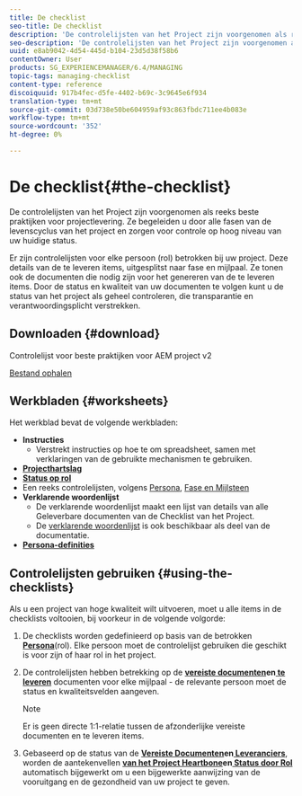 ```yaml
---
title: De checklist
seo-title: De checklist
description: 'De controlelijsten van het Project zijn voorgenomen als reeks beste praktijken voor projectlevering. Ze begeleiden u door alle fasen van de levenscyclus van het project en zorgen voor controle op hoog niveau van uw huidige status. '
seo-description: 'De controlelijsten van het Project zijn voorgenomen als reeks beste praktijken voor projectlevering. Ze begeleiden u door alle fasen van de levenscyclus van het project en zorgen voor controle op hoog niveau van uw huidige status. '
uuid: e8ab9042-4d54-445d-b104-23d5d38f58b6
contentOwner: User
products: SG_EXPERIENCEMANAGER/6.4/MANAGING
topic-tags: managing-checklist
content-type: reference
discoiquuid: 917b4fec-d5fe-4402-b69c-3c9645e6f934
translation-type: tm+mt
source-git-commit: 03d738e50be604959af93c863fbdc711ee4b083e
workflow-type: tm+mt
source-wordcount: '352'
ht-degree: 0%

---
```



# De checklist{#the-checklist}

De controlelijsten van het Project zijn voorgenomen als reeks beste praktijken voor projectlevering. Ze begeleiden u door alle fasen van de levenscyclus van het project en zorgen voor controle op hoog niveau van uw huidige status.

Er zijn controlelijsten voor elke persoon (rol) betrokken bij uw project. Deze details van de te leveren items, uitgesplitst naar fase en mijlpaal. Ze tonen ook de documenten die nodig zijn voor het genereren van de te leveren items. Door de status en kwaliteit van uw documenten te volgen kunt u de status van het project als geheel controleren, die transparantie en verantwoordingsplicht verstrekken.

## Downloaden {#download}

Controlelijst voor beste praktijken voor AEM project v2

[Bestand ophalen](assets/aem_project_bp_checklistv2.xlsx)

## Werkbladen {#worksheets}

Het werkblad bevat de volgende werkbladen:

* **Instructies**
   * Verstrekt instructies op hoe te om spreadsheet, samen met verklaringen van de gebruikte mechanismen te gebruiken.
* **[Projecthartslag](/help/managing/best-practices.md#project-heartbeat-dashboard)**
* **[Status op rol](/help/managing/best-practices.md#status-by-role)**
* Een reeks controlelijsten, volgens [Persona](/help/managing/best-practices.md#persona), [Fase en Mijlsteen](/help/managing/best-practices.md#phases-and-milestones)
* **Verklarende woordenlijst**
   * De verklarende woordenlijst maakt een lijst van details van alle Geleverbare documenten van de Checklist van het Project.
   * De [verklarende woordenlijst](/help/managing/best-practices-glossary.md) is ook beschikbaar als deel van de documentatie.
* **[Persona-definities](/help/managing/best-practices.md#persona)**

## Controlelijsten gebruiken {#using-the-checklists}

Als u een project van hoge kwaliteit wilt uitvoeren, moet u alle items in de checklists voltooien, bij voorkeur in de volgende volgorde:

1. De checklists worden gedefinieerd op basis van de betrokken **[Persona](/help/managing/best-practices.md#persona)**(rol). Elke persoon moet de controlelijst gebruiken die geschikt is voor zijn of haar rol in het project.
1. De controlelijsten hebben betrekking op de **[vereiste documenten](/help/managing/best-practices.md#required-documents)**en**[ te leveren](/help/managing/best-practices.md#deliverables)** documenten voor elke mijlpaal - de relevante persoon moet de status en kwaliteitsvelden aangeven.

   >[!NOTE]
   >
   >Er is geen directe 1:1-relatie tussen de afzonderlijke vereiste documenten en te leveren items.

1. Gebaseerd op de status van de **[Vereiste Documenten](/help/managing/best-practices.md#required-documents)**en**[ Leveranciers](/help/managing/best-practices.md#deliverables)**, worden de aantekenvellen **[van het Project Heartbone](/help/managing/best-practices.md#project-heartbeat-dashboard)**en**[ Status door Rol](/help/managing/best-practices.md#status-by-role)** automatisch bijgewerkt om u een bijgewerkte aanwijzing van de vooruitgang en de gezondheid van uw project te geven.